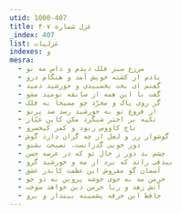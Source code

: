 ```yaml
---
utid: 1000-407
title: غزل شماره ۴۰۷
_index: 407
list: غزلیات
indexes: و
mesra:
  - مزرع سبز فلک دیدم و داس مه نو
  - یادم از کشته خویش آمد و هنگام درو
  - گفتم ای بخت بخسبیدی و خورشید دمید
  - گفت با این همه از سابقه نومید مشو
  - گر روی پاک و مجرّد چو مسیحا به فلک
  - از فروغ تو به خورشید رسد صد پرتو
  - تکیه بر اختر شبگرد مکن کاین عیّار
  - تاج کاووس ربود و کمر کیخسرو
  - گوشوار زر و لعل ار چه گران دارد گوش
  - دور خوبی گذرانست، نصیحت بشنو
  - چشم بد دور ز خال تو که در عرصه حسن
  - بیدقی راند که برد از مه و خورشید گرو
  - آسمان گو مفروش این عظمت کاندر عشق
  - خرمن مه به جوی خوشه پروین به دو جو
  - آتش زهد و ریا خرمن دین خواهد سوخت
  - حافظ این خرقه پشمینه بینداز و برو
---
```

